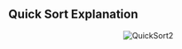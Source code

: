 ## Quick Sort Explanation

<div align="center">

  ![QuickSort2](https://user-images.githubusercontent.com/95930055/222884472-71ab6a12-3fe4-4347-9b9f-32d72b43e5f2.png)

  
</div>
